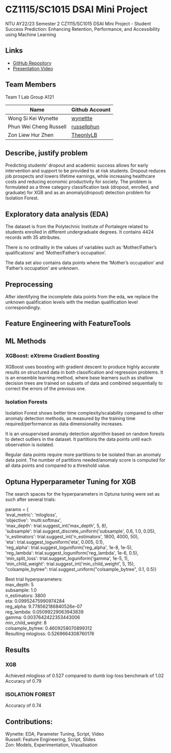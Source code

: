 # CZ1115/SC1015 DSAI Mini Project

NTU AY22/23 Semester 2 CZ1115/SC1015 DSAI Mini Project - Student Success Prediction: Enhancing Retention, Performance, and Accessibility using Machine Learning


## Links


- [GitHub Repository](https://github.com/TheonlyLB/CZ1115-Project)
- [Presentation Video](https://youtu.be/vmEp6Zl6Hs0)

## Team Members

Team 1 Lab Group A121

| Name         | Github Account                                  |
|--------------|-------------------------------------------------|
| Wong Si Kei Wynette     | [wynettte](https://github.com/wynettte)          
| Phun Wei Cheng Russell | [russellphun](https://github.com/russellphun) 
| Zon Liew Hur Zhen  | [TheonlyLB](https://github.com/TheonlyLB)
  
## Describe, justify problem
Predicting students’ dropout and academic success allows for early intervention and support to be provided to at risk students. Dropout reduces job prospects and lowers lifetime earnings, while increasing healthcare costs and reducing economic productivity for society. The problem is formulated as a three category classification task (dropout, enrolled, and graduate) for XGB and as an anomaly(dropout) detection problem for Isolation Forest.

## Exploratory data analysis (EDA)
The dataset is from the Polytechnic Institute of Portalegre related to students enrolled in different undergraduate degrees. It contains 4424 records with 35 attributes. 

There is no ordinality in the values of variables such as ‘Mother/Father’s qualifications’ and ‘Mother/Father’s occupation’.

The data set also contains data points where the ‘Mother’s occupation’ and ‘Father’s occupation' are unknown.

## Preprocessing
After identifying the incomplete data points from the eda, we replace the unknown qualification levels with the median qualification level correspondingly. 

## Feature Engineering with FeatureTools

## ML Methods
### XGBoost: eXtreme Gradient Boosting
XGBoost uses boosting with gradient descent to produce highly accurate results on structured data in both classification and regression problems. It is an ensemble learning method, where base learners such as shallow decision trees are trained on subsets of data and combined sequentially to correct the errors of the previous one.

### Isolation Forests
Isolation Forest shows better time complexity/scalability compared to other anomaly detection methods, as measured by the training time required/performance as data dimensionality increases. 

It is an unsupervised anomaly detection algorithm based on random forests to detect outliers in the dataset. It partitions the data points until each observation is isolated.

Regular data points require more partitions to be isolated than an anomaly data point. The number of partitions needed/anomaly score is computed for all data points and compared to a threshold value.

## Optuna Hyperparameter Tuning for XGB
The search spaces for the hyperparameters in Optuna tuning were set as such after several trials:

params = {<br>
        'eval_metric': 'mlogloss', <br>
        'objective': 'multi:softmax',<br>
        'max_depth': trial.suggest_int('max_depth', 5, 8),<br>
        'subsample': trial.suggest_discrete_uniform('subsample', 0.6, 1.0, 0.05),<br>
        'n_estimators': trial.suggest_int('n_estimators', 1800, 4000, 50),<br>
        'eta': trial.suggest_loguniform('eta', 0.005, 0.1),<br>
        'reg_alpha': trial.suggest_loguniform('reg_alpha', 1e-8, 1e-5),<br>
        'reg_lambda': trial.suggest_loguniform('reg_lambda', 1e-6, 0.5),<br>
        'min_split_loss': trial.suggest_loguniform('gamma', 1e-5, 1), <br>
        'min_child_weight': trial.suggest_int('min_child_weight', 5, 15),<br>
        "colsample_bytree": trial.suggest_uniform("colsample_bytree", 0.1, 0.5)}<br>


Best trial hyperparameters:<br>
    max_depth: 5<br>
    subsample: 1.0<br>
    n_estimators: 3800<br>
    eta: 0.09952475990974284<br>
    reg_alpha: 9.778562186840526e-07<br>
    reg_lambda: 0.05099229063943839<br>
    gamma: 0.0037642422353443006<br>
    min_child_weight: 8<br>
    colsample_bytree: 0.4609258070899312<br>
Resulting mlogloss: 0.5269664308760176<br>

## Results 
### XGB
Achieved mlogloss of 0.527 compared to dumb log-loss benchmark of 1.02 <br>
Accuracy of 0.79

### ISOLATION FOREST
Accuracy of 0.74

## Contributions:
Wynette: EDA, Parameter Tuning, Script, Video<br>
Russell: Feature Engineering, Script, Slides<br>
Zon: Models, Experimentation, Visualisation<br>

